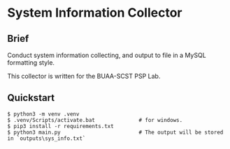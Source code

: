 # System Information Collector

## Brief

Conduct system information collecting, and output to file in a MySQL formatting style.

This collector is written for the BUAA-SCST PSP Lab.

## Quickstart 

```
$ python3 -m venv .venv
$ .venv/Scripts/activate.bat              # for windows.
$ pip3 install -r requirements.txt
$ python3 main.py                         # The output will be stored in `outputs\sys_info.txt`
```

